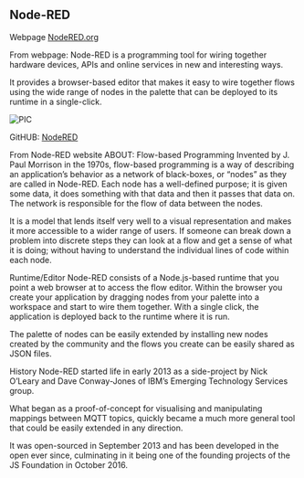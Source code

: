 ## Node-RED

Webpage [NodeRED.org](http://nodered.org)

From webpage: Node-RED is a programming tool for wiring together hardware devices, APIs and online services in new and interesting ways.

It provides a browser-based editor that makes it easy to wire together flows using the wide range of nodes in the palette that can be deployed to its runtime in a single-click.

![PIC](https://avatars3.githubusercontent.com/u/5375661?s=200&v=4)

GitHUB: [NodeRED](https://github.com/node-red)

From Node-RED website ABOUT: Flow-based Programming
Invented by J. Paul Morrison in the 1970s, flow-based programming is a way of describing an application’s behavior as a network of black-boxes, or “nodes” as they are called in Node-RED. Each node has a well-defined purpose; it is given some data, it does something with that data and then it passes that data on. The network is responsible for the flow of data between the nodes.

It is a model that lends itself very well to a visual representation and makes it more accessible to a wider range of users. If someone can break down a problem into discrete steps they can look at a flow and get a sense of what it is doing; without having to understand the individual lines of code within each node.

Runtime/Editor
Node-RED consists of a Node.js-based runtime that you point a web browser at to access the flow editor. Within the browser you create your application by dragging nodes from your palette into a workspace and start to wire them together. With a single click, the application is deployed back to the runtime where it is run.

The palette of nodes can be easily extended by installing new nodes created by the community and the flows you create can be easily shared as JSON files.

History
Node-RED started life in early 2013 as a side-project by Nick O’Leary and Dave Conway-Jones of IBM’s Emerging Technology Services group.

What began as a proof-of-concept for visualising and manipulating mappings between MQTT topics, quickly became a much more general tool that could be easily extended in any direction.

It was open-sourced in September 2013 and has been developed in the open ever since, culminating in it being one of the founding projects of the JS Foundation in October 2016.
